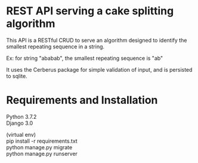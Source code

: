 # REST API serving a cake splitting algorithm

This API is a RESTful CRUD to serve an algorithm designed to identify the smallest repeating sequence in a string.

Ex: for string "ababab", the smallest repeating sequence is "ab"

It uses the Cerberus package for simple validation of input, and is persisted to sqlite.

# Requirements and Installation

Python 3.7.2  
Django 3.0

(virtual env)  
pip install -r requirements.txt  
python manage.py migrate  
python manage.py runserver
